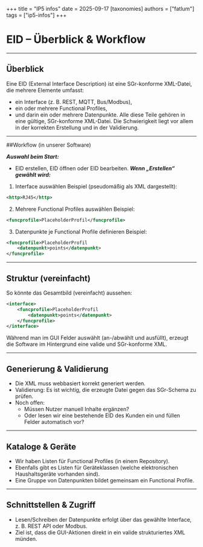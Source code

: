 +++
title = "IP5 infos"
date = 2025-09-17
[taxonomies]
authors = ["fatlum"]
tags = ["ip5-infos"]
+++

# EID – Überblick & Workflow
---
## Überblick
Eine EID (External Interface Description) ist eine SGr-konforme XML-Datei, die mehrere Elemente umfasst:
- ein Interface (z. B. REST, MQTT, Bus/Modbus),
- ein oder mehrere Functional Profiles,
- und darin ein oder mehrere Datenpunkte.
  Alle diese Teile gehören in eine gültige, SGr-konforme XML-Datei.
  Die Schwierigkeit liegt vor allem in der korrekten Erstellung und in der Validierung.
---
##Workflow (in unserer Software)

***Auswahl beim Start:***
- EID erstellen, EID öffnen oder EID bearbeiten.
  ***Wenn „Erstellen“ gewählt wird:***

1. Interface auswählen
   Beispiel (pseudomäßig als XML dargestellt):
```xml
<http>RJ45</http>
```

2. Mehrere Functional Profiles auswählen
   Beispiel:
```xml
<funcprofile>PlaceholderProfil</funcprofile>
```

3. Datenpunkte je Functional Profile definieren
   Beispiel:
```xml
<funcprofile>PlaceholderProfil
    <datenpunkt>points</datenpunkt>
</funcprofile>
```
---
## Struktur (vereinfacht)
So könnte das Gesamtbild (vereinfacht) aussehen:
```xml
<interface>
    <funcprofile>PlaceholderProfil
        <datenpunkt>points</datenpunkt>
    </funcprofile>
</interface>
```
Während man im GUI Felder auswählt (an-/abwählt und ausfüllt), erzeugt die Software im Hintergrund eine valide und SGr-konforme XML.

---
## Generierung & Validierung
- Die XML muss webbasiert korrekt generiert werden.
- Validierung: Es ist wichtig, die erzeugte Datei gegen das SGr-Schema zu prüfen.
- Noch offen:
  - Müssen Nutzer manuell Inhalte ergänzen?
  - Oder lesen wir eine bestehende EID des Kunden ein und füllen Felder automatisch vor?
---
## Kataloge & Geräte
- Wir haben Listen für Functional Profiles (in einem Repository).
- Ebenfalls gibt es Listen für Geräteklassen (welche elektronischen Haushaltsgeräte vorhanden sind).
- Eine Gruppe von Datenpunkten bildet gemeinsam ein Functional Profile.
---
## Schnittstellen & Zugriff
- Lesen/Schreiben der Datenpunkte erfolgt über das gewählte Interface, z. B. REST API oder Modbus.
- Ziel ist, dass die GUI-Aktionen direkt in ein valide strukturiertes XML münden.